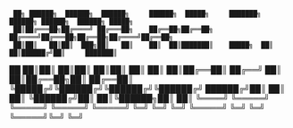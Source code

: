      ██╗ ██████╗  ██████╗  ██████╗     ██████╗  █████╗     ███████╗ ██████╗ ██████╗  ██████╗ █████╗ 
     ██║██╔═══██╗██╔════╝ ██╔═══██╗    ██╔══██╗██╔══██╗    ██╔════╝██╔═══██╗██╔══██╗██╔════╝██╔══██╗
     ██║██║   ██║██║  ███╗██║   ██║    ██║  ██║███████║    █████╗  ██║   ██║██████╔╝██║     ███████║
██   ██║██║   ██║██║   ██║██║   ██║    ██║  ██║██╔══██║    ██╔══╝  ██║   ██║██╔══██╗██║     ██╔══██║
╚█████╔╝╚██████╔╝╚██████╔╝╚██████╔╝    ██████╔╝██║  ██║    ██║     ╚██████╔╝██║  ██║╚██████╗██║  ██║
 ╚════╝  ╚═════╝  ╚═════╝  ╚═════╝     ╚═════╝ ╚═╝  ╚═╝    ╚═╝      ╚═════╝ ╚═╝  ╚═╝ ╚═════╝╚═╝  ╚═╝
